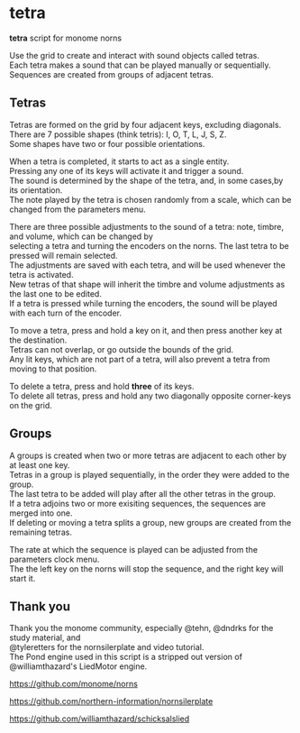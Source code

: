 # tetra
**tetra** script for monome norns

Use the grid to create and interact with sound objects called tetras.  
Each tetra makes a sound that can be played manually or sequentially.  
Sequences are created from groups of adjacent tetras.

## Tetras

Tetras are formed on the grid by four adjacent keys, excluding diagonals.  
There are 7 possible shapes (think tetris): I, O, T, L, J, S, Z.  
Some shapes have two or four possible orientations.  

When a tetra is completed, it starts to act as a single entity.  
Pressing any one of its keys will activate it and trigger a sound.  
The sound is determined by the shape of the tetra, and, in some cases,by its orientation.  
The note played by the tetra is chosen randomly from a scale, which can be changed from the parameters menu.  

There are three possible adjustments to the sound of a tetra: note, timbre, and volume, which can be changed by  
selecting a tetra and turning the encoders on the norns. The last tetra to be pressed will remain selected.  
The adjustments are saved with each tetra, and will be used whenever the tetra is activated.  
New tetras of that shape will inherit the timbre and volume adjustments as the last one to be edited.  
If a tetra is pressed while turning the encoders, the sound will be played with each turn of the encoder.  

To move a tetra, press and hold a key on it, and then press another key at the destination.  
Tetras can not overlap, or go outside the bounds of the grid.   
Any lit keys, which are not part of a tetra, will also prevent a tetra from moving to that position.  

To delete a tetra, press and hold **three** of its keys.  
To delete all tetras, press and hold any two diagonally opposite corner-keys on the grid.

## Groups

A groups is created when two or more tetras are adjacent to each other by at least one key.  
Tetras in a group is played sequentially, in the order they were added to the group.  
The last tetra to be added will play after all the other tetras in the group.  
If a tetra adjoins two or more exisiting sequences, the sequences are merged into one.  
If deleting or moving a tetra splits a group, new groups are created from the remaining tetras.  

The rate at which the sequence is played can be adjusted from the parameters clock menu.  
The the left key on the norns will stop the sequence, and the right key will start it.  

## Thank you

Thank you the monome community, especially @tehn, @dndrks for the study material, and  
@tyleretters for the nornsilerplate and video tutorial.   
The Pond engine used in this script is a stripped out version of @williamthazard's LiedMotor engine.

https://github.com/monome/norns

https://github.com/northern-information/nornsilerplate

https://github.com/williamthazard/schicksalslied







